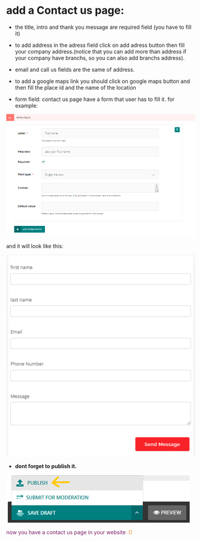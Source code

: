 # add a Contact us page:

- the title, intro and thank you message are required field (you have to fill it)

- to add address in the adress field click on add adress button then fill your company address.(notice that you can add more than address if your company have branchs, so you can also add branchs address).

- email and call us fields are the same of address.

- to add a google maps link  you should click on google maps button and then fill the place id and the name of the location

- form field: contact us page have a form that user has to fill it. for example:

![form field example](../../images/adding_pages/form_field_example.PNG)

and it will look like this:

![website form example](../../images/adding_pages/form_example.PNG)

- **dont forget to publish it.**

![publish contact us page](../../images/microsites/publish.png)

<p style='color:#7D1E6A;'>now you have a contact us page in your website <span style='color:#EC994B'>:D</span> </p>